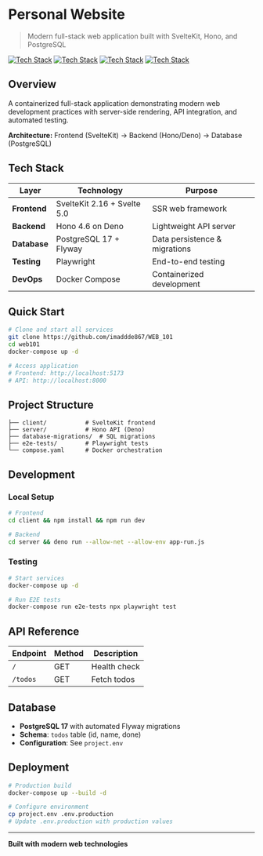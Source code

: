# Personal Website

> Modern full-stack web application built with SvelteKit, Hono, and PostgreSQL

[![Tech Stack](https://img.shields.io/badge/SvelteKit-FF3E00?style=flat&logo=svelte&logoColor=white)](https://kit.svelte.dev/)
[![Tech Stack](https://img.shields.io/badge/Hono-E36002?style=flat&logo=hono&logoColor=white)](https://hono.dev/)
[![Tech Stack](https://img.shields.io/badge/PostgreSQL-336791?style=flat&logo=postgresql&logoColor=white)](https://postgresql.org/)
[![Tech Stack](https://img.shields.io/badge/Docker-2496ED?style=flat&logo=docker&logoColor=white)](https://docker.com/)

## Overview

A containerized full-stack application demonstrating modern web development practices with server-side rendering, API integration, and automated testing.

**Architecture:** Frontend (SvelteKit) → Backend (Hono/Deno) → Database (PostgreSQL)

## Tech Stack

| Layer | Technology | Purpose |
|-------|------------|---------|
| **Frontend** | SvelteKit 2.16 + Svelte 5.0 | SSR web framework |
| **Backend** | Hono 4.6 on Deno | Lightweight API server |
| **Database** | PostgreSQL 17 + Flyway | Data persistence & migrations |
| **Testing** | Playwright | End-to-end testing |
| **DevOps** | Docker Compose | Containerized development |

## Quick Start

```bash
# Clone and start all services
git clone https://github.com/imaddde867/WEB_101
cd web101
docker-compose up -d

# Access application
# Frontend: http://localhost:5173
# API: http://localhost:8000
```

## Project Structure

```
├── client/           # SvelteKit frontend
├── server/           # Hono API (Deno)
├── database-migrations/  # SQL migrations
├── e2e-tests/        # Playwright tests
└── compose.yaml      # Docker orchestration
```

## Development

### Local Setup
```bash
# Frontend
cd client && npm install && npm run dev

# Backend
cd server && deno run --allow-net --allow-env app-run.js
```

### Testing
```bash
# Start services
docker-compose up -d

# Run E2E tests
docker-compose run e2e-tests npx playwright test
```

## API Reference

| Endpoint | Method | Description |
|----------|--------|-------------|
| `/` | GET | Health check |
| `/todos` | GET | Fetch todos |

## Database

- **PostgreSQL 17** with automated Flyway migrations
- **Schema**: `todos` table (id, name, done)
- **Configuration**: See `project.env`

## Deployment

```bash
# Production build
docker-compose up --build -d

# Configure environment
cp project.env .env.production
# Update .env.production with production values
```

---

**Built with modern web technologies**
